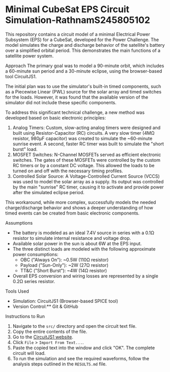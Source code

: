 
# Minimal CubeSat EPS Circuit Simulation-RathnamS245805102

This repository contains a circuit model of a minimal Electrical Power Subsystem (EPS) for a CubeSat, developed for the Power Challenge. The model simulates the charge and discharge behavior of the satellite's battery over a simplified orbital period. This demonstrates the main functions of a satellite power system.

Approach
The primary goal was to model a 90-minute orbit, which includes a 60-minute sun period and a 30-minute eclipse, using the browser-based tool CircuitJS1.

The initial plan was to use the simulator's built-in timed components, such as a Piecewise Linear (PWL) source for the solar array and timed switches for the loads. However, it was found that the available version of the simulator did not include these specific components.

To address this significant technical challenge, a new method was developed based on basic electronic principles:
1. Analog Timers: Custom, slow-acting analog timers were designed and built using Resistor-Capacitor (RC) circuits. A very slow timer (4MΩ resistor, 980µF capacitor) was created to simulate the ~60-minute sunrise event. A second, faster RC timer was built to simulate the "short burst" load.
2. MOSFET Switches: N-Channel MOSFETs served as efficient electronic switches. The gates of these MOSFETs were controlled by the custom RC timers or by a constant DC voltage. This allowed the loads to be turned on and off with the necessary timing profiles.
3. Controlled Solar Source: A Voltage-Controlled Current Source (VCCS) was used to model the solar array as a supply. Its output was controlled by the main "sunrise" RC timer, causing it to activate and provide power after the simulated eclipse period.

This workaround, while more complex, successfully models the needed charge/discharge behavior and shows a deeper understanding of how timed events can be created from basic electronic components.

 Assumptions

* The battery is modeled as an ideal 7.4V source in series with a 0.1Ω resistor to simulate internal resistance and voltage drop.
* Available solar power in the sun is about 6W at the EPS input.
* The three distinct loads are modeled with the following approximate power consumptions:
    * OBC ("Always On"): ~0.5W (110Ω resistor)
    * Payload ("Sun-Only"): ~2W (27Ω resistor)
    * TT&C ("Short Burst"): ~4W (14Ω resistor)
* Overall EPS conversion and wiring losses are represented by a single 0.2Ω series resistor.

 Tools Used

* Simulation: CircuitJS1 (Browser-based SPICE tool) 
* Version Control:** Git & GitHub 

 Instructions to Run

1.  Navigate to the `src/` directory and open the circuit text file.
2.  Copy the entire contents of the file.
3.  Go to the [CircuitJS1 website](https://www.falstad.com/circuit/circuitjs.html).
4.  Click `File` > `Import From Text...`.
5.  Paste the copied text into the window and click "OK". The complete circuit will load.
6.  To run the simulation and see the required waveforms, follow the analysis steps outlined in the `RESULTS.md` file.
